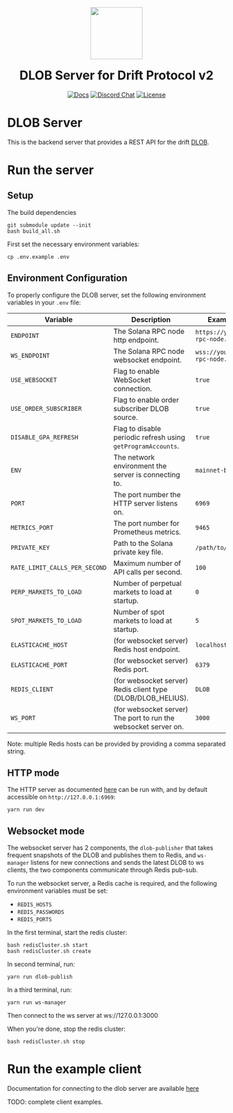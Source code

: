 <div align="center">
  <img height="120x" src="https://uploads-ssl.webflow.com/611580035ad59b20437eb024/616f97a42f5637c4517d0193_Logo%20(1)%20(1).png" />

  <h1 style="margin-top:20px;">DLOB Server for Drift Protocol v2</h1>

  <p>
    <a href="https://docs.drift.trade/tutorial-keeper-bots"><img alt="Docs" src="https://img.shields.io/badge/docs-tutorials-blueviolet" /></a>
    <a href="https://discord.com/channels/849494028176588802/878700556904980500"><img alt="Discord Chat" src="https://img.shields.io/discord/889577356681945098?color=blueviolet" /></a>
    <a href="https://opensource.org/licenses/Apache-2.0"><img alt="License" src="https://img.shields.io/github/license/project-serum/anchor?color=blueviolet" /></a>
  </p>
</div>

# DLOB Server

This is the backend server that provides a REST API for the drift [DLOB](https://docs.drift.trade/about-v2/decentralized-orderbook).

# Run the server

## Setup

The build dependencies
```
git submodule update --init
bash build_all.sh
```

First set the necessary environment variables:
```
cp .env.example .env
```

## Environment Configuration

To properly configure the DLOB server, set the following environment variables in your `.env` file:

| Variable                  | Description                                               | Example Value                                                      |
|---------------------------|-----------------------------------------------------------|--------------------------------------------------------------------|
| `ENDPOINT`                | The Solana RPC node http endpoint.                        | `https://your-private-rpc-node.com`                                |
| `WS_ENDPOINT`             | The Solana RPC node websocket endpoint.                   | `wss://your-private-rpc-node.com`                                  |
| `USE_WEBSOCKET`           | Flag to enable WebSocket connection.                      | `true`                                                             |
| `USE_ORDER_SUBSCRIBER`    | Flag to enable order subscriber DLOB source.              | `true`                                                             |
| `DISABLE_GPA_REFRESH`     | Flag to disable periodic refresh using `getProgramAccounts`. | `true`                                                          |
| `ENV`                     | The network environment the server is connecting to.      | `mainnet-beta`                                                     |
| `PORT`                    | The port number the HTTP server listens on.               | `6969`                                                             |
| `METRICS_PORT`            | The port number for Prometheus metrics.                   | `9465`                                                             |
| `PRIVATE_KEY`             | Path to the Solana private key file.                      | `/path/to/keypair.json`                                            |
| `RATE_LIMIT_CALLS_PER_SECOND` | Maximum number of API calls per second.               | `100`                                                              |
| `PERP_MARKETS_TO_LOAD`    | Number of perpetual markets to load at startup.           | `0`                                                                |
| `SPOT_MARKETS_TO_LOAD`    | Number of spot markets to load at startup.                | `5`                                                                |
| `ELASTICACHE_HOST`        | (for websocket server) Redis host endpoint.               | `localhost`                                                        |
| `ELASTICACHE_PORT`        | (for websocket server) Redis port.                        | `6379`                                                             |
| `REDIS_CLIENT`            | (for websocket server) Redis client type (DLOB/DLOB_HELIUS).| `DLOB`                                                           |
| `WS_PORT`                 | (for websocket server) The port to run the websocket server on.|  `3000`                                                       |


Note: multiple Redis hosts can be provided by providing a comma separated string.


## HTTP mode

The HTTP server as documented [here](https://drift-labs.github.io/v2-teacher/?python#orderbook-trades-dlob-server) can be run with, and by default accessible on `http://127.0.0.1:6969`:
```
yarn run dev
```

## Websocket mode

The websocket server has 2 components, the `dlob-publisher` that takes frequent snapshots of the DLOB and publishes them to Redis, and `ws-manager` listens for new connections and sends the latest DLOB to ws clients, the two components communicate through Redis pub-sub.

To run the websocket server, a Redis cache is required, and the following environment variables must be set:
* `REDIS_HOSTS`
* `REDIS_PASSWORDS`
* `REDIS_PORTS`

In the first terminal, start the redis cluster:
```
bash redisCluster.sh start
bash redisCluster.sh create
```

In second terminal, run:
```
yarn run dlob-publish
```

In a third terminal, run:
```
yarn run ws-manager
```

Then connect to the ws server at ws://127.0.0.1:3000

When you're done, stop the redis cluster:
```
bash redisCluster.sh stop
```

# Run the example client

Documentation for connecting to the dlob server are available [here](https://drift-labs.github.io/v2-teacher/?python#orderbook-trades-dlob-server)

TODO: complete client examples.
